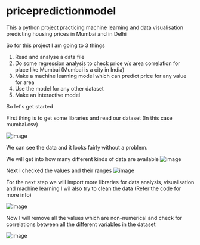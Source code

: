 # pricepredictionmodel
This a python project practicing machine learning and data visualisation predicting housing prices in Mumbai and in Delhi


So for this project I am going to 3 things
1) Read and analyse a data file
2) Do some regression analysis to check price v/s area correlation for place like Mumbai (Mumbai is a city in India)
3) Make a machine learning model which can predict price for any value for area
4) Use the model for any other dataset
5) Make an interactive model

So let's get started

First thing is to get some libraries and read our dataset (In this case mumbai.csv)

![image](https://user-images.githubusercontent.com/110551323/219977548-c76f5ef8-3eb2-430b-9311-ce859a950f66.png)

We can see the data and it looks fairly without a problem.

We will get into how many different kinds of data are available
![image](https://user-images.githubusercontent.com/110551323/219977643-54959211-76e7-46c5-a76f-292f8911f141.png)

Next I checked the values and their ranges
![image](https://user-images.githubusercontent.com/110551323/219977693-f0c207b9-88d6-4d68-b0d3-a1034aea392b.png)


For the next step we will import more libraries for data analysis, visualisation and machine learning
I wil also try to clean the data (Refer the code for more info)

![image](https://user-images.githubusercontent.com/110551323/219977785-d93a3c1b-091b-4be3-87e9-c55237f216f0.png)


Now I will remove all the values which are non-numerical and check for correlations between all the different variables in the dataset

![image](https://user-images.githubusercontent.com/110551323/219977838-94522013-a134-4b26-a93b-877ea6f98656.png)

